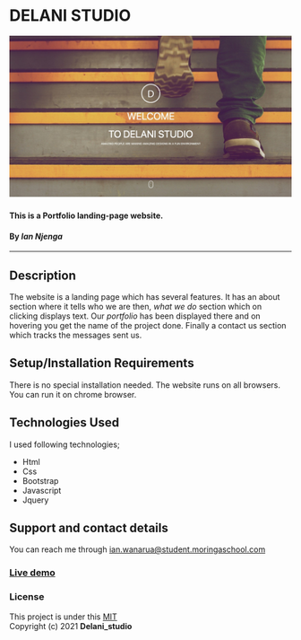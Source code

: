  # DELANI STUDIO
![delani studio!](assets/Delani_studio.jpg)
#### This is a Portfolio landing-page  website.
#### By **_Ian Njenga_**
-------------------------
## Description
The website is a landing page which has several features. It has an about section where it tells who we are then, _what we do_ section which on clicking displays text. Our _portfolio_ has been displayed there and on hovering you get the name of the project done. Finally a contact us section which tracks the messages sent us. 
## Setup/Installation Requirements
There is no special installation needed. The website runs on all browsers. You can run it on chrome browser.


## Technologies Used
I used following technologies;
- Html
- Css
- Bootstrap
- Javascript
- Jquery
## Support and contact details
You can reach me through ian.wanarua@student.moringaschool.com
### [Live demo](https://ianwanarua.github.io/Delani-studio/)
### License
This project is under this [MIT](LICENSE) <br>
Copyright (c) 2021 **Delani_studio**